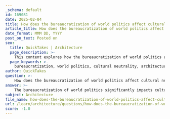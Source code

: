 ```yaml
---
_schema: default
id: 169081
date: 2025-02-04
title: How does the bureaucratization of world politics affect cultural neutrality and architectural specificity?
article_title: How does the bureaucratization of world politics affect cultural neutrality and architectural specificity?
date_format: MMM DD, YYYY
post_on_text: Posted on
seo:
  title: QuickTakes | Architecture
  page_description: >-
    This content explores how the bureaucratization of world politics affects cultural neutrality and architectural specificity, highlighting the implications of international organizations on cultural heritage management and the complexities of global cultural exchange.
  page_keywords: >-
    bureaucratization, world politics, cultural neutrality, architectural specificity, UNESCO, cultural heritage, rational-legal authority, political agendas, cultural identity, standardized frameworks, local contexts, cultural exchange, mobility, ethical considerations
author: QuickTakes
question: >-
    How does the bureaucratization of world politics affect cultural neutrality and architectural specificity?
answer: >-
    The bureaucratization of world politics significantly impacts cultural neutrality and architectural specificity through the mechanisms of international organizations, particularly in how they manage cultural heritage and architectural preservation. This process is characterized by the application of "rational-legal authority," as described by political theorists, which influences the way cultural values are perceived and enacted on a global scale.\n\n1. **Cultural Neutrality**: Organizations like UNESCO strive to maintain a facade of political neutrality while exerting influence over cultural heritage management. This neutrality is often a response to the need for legitimacy in the international arena, where the imposition of a singular cultural narrative can lead to conflicts. The bureaucratic framework creates "rules for the world" that are intended to be universally applicable, yet these rules can inadvertently favor certain cultural perspectives over others. For instance, the relocation of monuments, such as the Nubian temples during the Aswan High Dam project, illustrates how decisions made under the guise of cultural preservation can reflect underlying political agendas, thus challenging the notion of true cultural neutrality.\n\n2. **Architectural Specificity**: The bureaucratization process also affects architectural specificity by standardizing approaches to cultural heritage that may overlook local contexts and specificities. The emphasis on expertise and moral authority can lead to a homogenization of architectural practices, where unique cultural expressions are subsumed under broader, often Western-centric frameworks. This can result in the loss of local architectural identities and practices, as decisions are made based on bureaucratic criteria rather than the specific cultural and historical contexts of the sites in question.\n\n3. **Cultural Reciprocity and Mobility**: The bureaucratic approach to cultural heritage management can facilitate cultural exchange and mobility, but it can also create tensions. While the relocation of monuments can enhance accessibility and promote global cultural exchange, it raises ethical considerations regarding ownership and representation. The movement of cultural artifacts often reflects historical patterns of mobility that are intertwined with power dynamics, and the bureaucratic processes governing these movements can sometimes obscure the complexities of these relationships.\n\nIn summary, the bureaucratization of world politics influences cultural neutrality and architectural specificity by imposing standardized frameworks that may not adequately account for local contexts and cultural identities. This dynamic underscores the need for a more nuanced approach to cultural heritage management that recognizes the complexities of global cultural exchange and the specificities of architectural practices.
subject: Architecture
file_name: how-does-the-bureaucratization-of-world-politics-affect-cultural-neutrality-and-architectural-specificity.md
url: /learn/architecture/questions/how-does-the-bureaucratization-of-world-politics-affect-cultural-neutrality-and-architectural-specificity
score: -1.0
---
```


&nbsp;